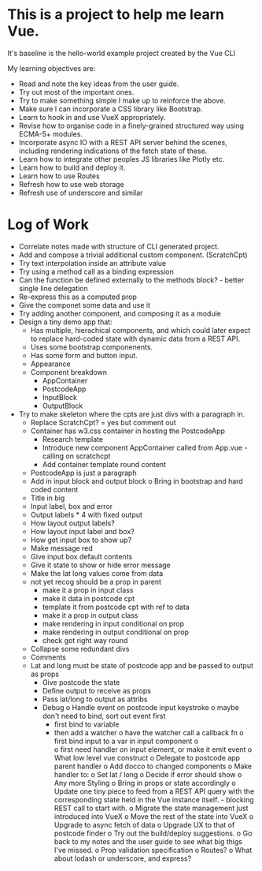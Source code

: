# This is a project to help me learn Vue.

It's baseline is the hello-world example project created by the Vue CLI

My learning objectives are:

- Read and note the key ideas from the user guide.
- Try out most of the important ones.
- Try to make something simple I make up to reinforce the above.
- Make sure I can incorporate a CSS library like Bootstrap.
- Learn to hook in and use VueX appropriately.
- Revise how to organise code in a finely-grained structured way using
  ECMA-5+ modules.
- Incorporate async IO with a REST API server behind the scenes, including
  rendering indications of the fetch state of these.
- Learn how to integrate other peoples JS libraries like Plotly etc.
- Learn how to build and deploy it.
- Learn how to use Routes
- Refresh how to use web storage
- Refresh use of underscore and similar

# Log of Work

*  Correlate notes made with structure of CLI generated project.
*  Add and compose a trivial additional custom component. (ScratchCpt)
*  Try text interpolation inside an attribute value
*  Try using a method call as a binding expression
*  Can the function be defined externally to the methods block? - better single line delegation
*  Re-express this as a computed prop
*  Give the componet some data and use it
*  Try adding another component, and composing it as a module
*  Design a tiny demo app that:
    *  Has multiple, hierachical components, and which could later
       expect to replace hard-coded state with dynamic data from a REST API.
    *  Uses some bootstrap componenents.
    *  Has some form and button input.
    *  Appearance
    *  Component breakdown
        *  AppContainer
        *  PostcodeApp
        *  InputBlock
        *  OutputBlock
*  Try to make skeleton where the cpts are just divs with a paragraph in.
    *  Replace ScratchCpt? = yes but comment out
    *  Container has w3.css container in hosting the PostcodeApp
        *  Research template
        *  Introduce new component AppContainer called from App.vue - calling on scratchcpt
        *  Add container template round content
    *  PostcodeApp is just a paragraph
    *  Add in input block and output block
o  Bring in bootstrap and hard coded content
    *  Title in big
    *  Input label, box and error
    *  Output labels * 4 with fixed output
    *  How layout output labels?
    *  How layout input label and box?
    *  How get input box to show up?
    *  Make message red
    *  Give input box default contents
    *  Give it state to show or hide error message
    *  Make the lat long values come from data
    *  not yet recog should be a prop in parent
        *  make it a prop in input class
        *  make it data in postcode cpt
        *  template it from postcode cpt with ref to data
        *  make it a prop in output class
        *  make rendering in input conditional on prop
        *  make rendering in output conditional on prop
        *  check got right way round
    *  Collapse some redundant divs
    *  Comments
    *  Lat and long must be state of postcode app and be passed
       to output as props
        *  Give postcode the state
        *  Define output to receive as props
        *  Pass lat/long to output as attribs
        *  Debug
    o  Handle event on postcode input keystroke
        o  maybe don't need to bind, sort out event first
            *  first bind to variable
            *  then add a watcher
            o  have the watcher call a callback fn
        o  first bind input to a var in input component
            o  
        o  first need handler on input element, or make it emit event
        o  What low level vue construct
        o  Delegate to postcode app parent handler
        o  Add docco to changed components
    o  Make handler to:
        o  Set lat / long
        o  Decide if error should show
    o  Any more Styling
o  Bring in props or state accordingly
o  Update one tiny piece to feed from a REST API query with the corresponding
   state held in the Vue instance itself. - blocking REST call to start with.
o  Migrate the state management just introduced into VueX
o  Move the rest of the state into VueX
o  Upgrade to async fetch of data
o  Upgrade UX to that of postcode finder
o  Try out the build/deploy suggestions.
o  Go back to my notes and the user guide to see what big thigs I've missed.
    o  Prop validation specification
    o  Routes?
    o  What about lodash or underscore, and express?
